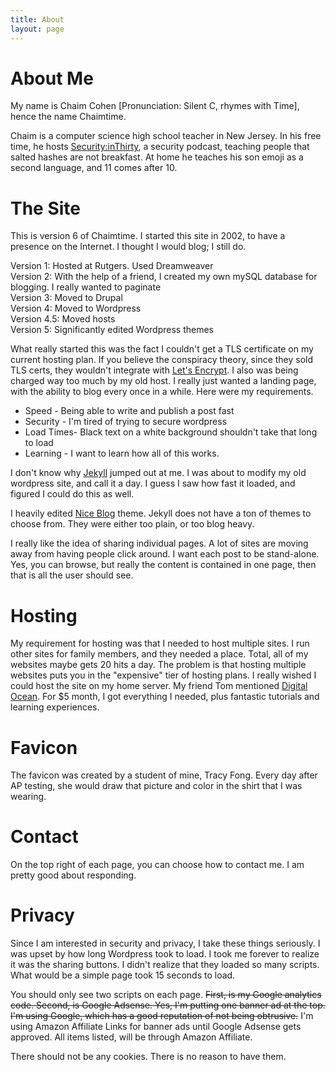 ```yaml
---
title: About
layout: page
---
```

# About Me


My name is Chaim Cohen [Pronunciation: Silent C, rhymes with Time], hence the name Chaimtime.

Chaim is a computer science high school teacher in New Jersey. In his free time, he hosts [Security:inThirty], a security podcast, teaching people that salted hashes are not breakfast. At home he teaches his son emoji as a second language, and 11 comes after 10.

# The Site

This is version 6 of Chaimtime. I started this site in 2002, to have a presence on the Internet. I thought I would blog; I still do.

Version 1: Hosted at Rutgers. Used Dreamweaver
<br>
Version 2: With the help of a friend, I created my own mySQL database for blogging. I really wanted to paginate
<br>
Version 3: Moved to Drupal
<br>
Version 4: Moved to Wordpress
<br>
Version 4.5: Moved hosts
<br>
Version 5: Significantly edited Wordpress themes

What really started this was the fact I couldn't get a TLS certificate on my current hosting plan. If you believe the conspiracy theory, since they sold
TLS certs, they wouldn't integrate with [Let's Encrypt]. I also was being charged way too much by my old host. I really just wanted a landing page, with the
ability to blog every once in a while. Here were my requirements.

- Speed - Being able to write and publish a post fast
- Security - I'm tired of trying to secure wordpress
- Load Times- Black text on a white background shouldn't take that long to load
- Learning - I want to learn how all of this works.
	
I don't know why [Jekyll] jumped out at me. I was about to modify my old wordpress site, and call it a day. I guess I saw how fast it loaded, and figured
I could do this as well.


I heavily edited [Nice Blog] theme. Jekyll does not have a ton of themes to choose from. They were either too plain, or too blog heavy. 

I really like the idea of sharing individual pages. A lot of sites are moving away from having people click around. I want each post to be stand-alone. Yes, you can browse, but really the content
is contained in one page, then that is all the user should see.

# Hosting

My requirement for hosting was that I needed to host multiple sites. I run other sites for family members, and they needed a place. Total, all of my websites
maybe gets 20 hits a day. The problem is that hosting multiple websites puts you in the "expensive" tier of hosting plans. I really wished I could host the site on 
my home server. My friend Tom mentioned [Digital Ocean]. For $5 month, I got everything I needed, plus fantastic tutorials and learning experiences.

# Favicon
The favicon was created by a student of mine, Tracy Fong. Every day after AP testing, she would draw that picture and color in
the shirt that I was wearing.

# Contact
On the top right of each page, you can choose how to contact me. I am pretty good about responding. 

# Privacy
Since I am interested in security and privacy, I take these things seriously. I was upset by how long Wordpress took to load. I took me forever to realize it was the sharing buttons. I didn't realize
that they loaded so many scripts. What would be a simple page took 15 seconds to load.

You should only see two scripts on each page. ~~First, is my Google analytics code. Second, is Google Adsense. Yes, I'm putting one banner ad at the top. I'm using Google, which has a 
good reputation of not being obtrusive.~~ I'm using Amazon Affiliate Links for banner ads until Google Adsense gets approved. All items listed, will be through Amazon Affiliate.

There should not be any cookies. There is no reason to have them.



[Jekyll]: <https://jekyllrb.com>
[Let's Encrypt]: <https://letsencrypt.org>
[Nice Blog]: <http://jekyllthemes.org/themes/nice-blog/>
[Digital Ocean]: <https://m.do.co/c/d213df149b40>
[Security:inThirty]:<http://inthirty.net>
 
